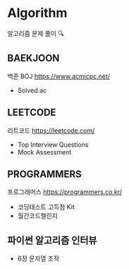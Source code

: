 # Algorithm
알고리즘 문제 풀이 🔍

## BAEKJOON
백준 BOJ
https://www.acmicpc.net/
- Solved.ac

## LEETCODE
리트코드
https://leetcode.com/
- Top Interview Questions
- Mock Assessment

## PROGRAMMERS
프로그래머스
https://programmers.co.kr/
- 코딩테스트 고득점 Kit
- 월간코드챌린지

## 파이썬 알고리즘 인터뷰
- 6장 문자열 조작